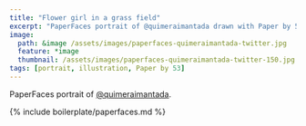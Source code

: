 ```yaml
---
title: "Flower girl in a grass field"
excerpt: "PaperFaces portrait of @quimeraimantada drawn with Paper by 53 on an iPad."
image: 
  path: &image /assets/images/paperfaces-quimeraimantada-twitter.jpg 
  feature: *image
  thumbnail: /assets/images/paperfaces-quimeraimantada-twitter-150.jpg
tags: [portrait, illustration, Paper by 53]
---
```


PaperFaces portrait of [@quimeraimantada](http://twitter.com/quimeraimantada).

{% include boilerplate/paperfaces.md %}
